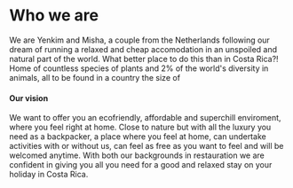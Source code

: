 # Who we are
We are Yenkim and Misha, a couple from the Netherlands following our dream of running a relaxed and cheap accomodation in an unspoiled and natural part of the world. What better place to do this than in Costa Rica?! Home of countless species of plants and 2% of the world's diversity in animals, all to be found in a country the size of 
#### Our vision

We want to offer you an ecofriendly, affordable and superchill enviroment, where you feel right at home. Close to nature but with all the luxury you need as a backpacker, a place where you feel at home, can undertake activities with or without us, can feel as free as you want to feel and will be  welcomed anytime. With both our backgrounds in restauration we are confident in giving you all you need for a good and relaxed stay on your holiday in Costa Rica.
